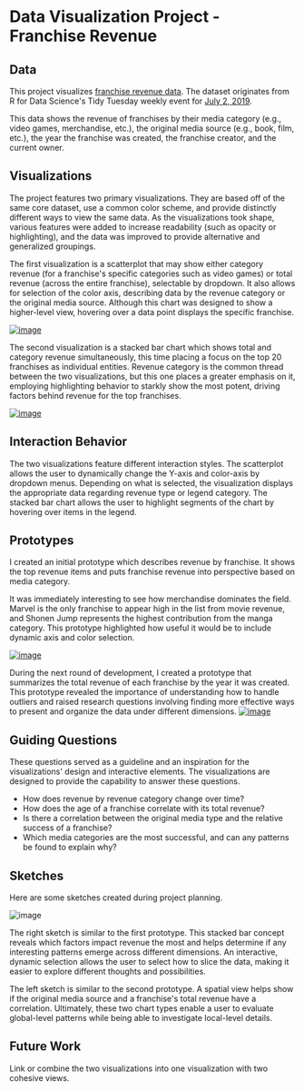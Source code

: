 # Data Visualization Project - Franchise Revenue

## Data
This project visualizes [franchise revenue data](https://gist.github.com/vwm/1598b47bed8c5ecdd18dea2fb52680f4/#file-readme-md).  The dataset originates from R for Data Science's Tidy Tuesday weekly event for [July 2, 2019](https://github.com/rfordatascience/tidytuesday/tree/master/data/2019/2019-07-02).

This data shows the revenue of franchises by their media category (e.g., video games, merchandise, etc.), the original media source (e.g., book, film, etc.), the year the franchise was created, the franchise creator, and the current owner.

## Visualizations
The project features two primary visualizations.  They are based off of the same core dataset, use a common color scheme, and provide distinctly different ways to view the same data.  As the visualizations took shape, various features were added to increase readability (such as opacity or highlighting), and the data was improved to provide alternative and generalized groupings.

The first visualization is a scatterplot that may show either category revenue (for a franchise's specific categories such as video games) or total revenue (across the entire franchise), selectable by dropdown. It also allows for selection of the color axis, describing data by the revenue category or the original media source.  Although this chart was designed to show a higher-level view, hovering over a data point displays the specific franchise.

[![image](https://user-images.githubusercontent.com/2779058/67864803-97621180-fafc-11e9-9ebe-b600b40c8a32.png)](https://beta.vizhub.com/vwm/b10862248c7b49458b927c4fef9010ae)

The second visualization is a stacked bar chart which shows total and category revenue simultaneously, this time placing a focus on the top 20 franchises as individual entities.  Revenue category is the common thread between the two visualizations, but this one places a greater emphasis on it, employing highlighting behavior to starkly show the most potent, driving factors behind revenue for the top franchises.

[![image](https://user-images.githubusercontent.com/2779058/67863120-af846180-faf9-11e9-812c-f1168e5be031.png)](https://beta.vizhub.com/vwm/649f76cf8fdf41f4ae26bea25b2fbac8)

## Interaction Behavior
The two visualizations feature different interaction styles.  The scatterplot allows the user to dynamically change the Y-axis and color-axis by dropdown menus.  Depending on what is selected, the visualization displays the appropriate data regarding revenue type or legend category.  The stacked bar chart allows the user to highlight segments of the chart by hovering over items in the legend.

## Prototypes
I created an initial prototype which describes revenue by franchise.  It shows the top revenue items and puts franchise revenue into perspective based on media category.

It was immediately interesting to see how merchandise dominates the field. Marvel is the only franchise to appear high in the list from movie revenue, and Shonen Jump represents the highest contribution from the manga category.  This prototype highlighted how useful it would be to include dynamic axis and color selection.

[![image](https://user-images.githubusercontent.com/2779058/65630273-18306980-dfa3-11e9-933f-976104996302.png)](https://beta.vizhub.com/vwm/880af0e6afe24609b87ca5a18faa8a9e)

During the next round of development, I created a prototype that summarizes the total revenue of each franchise by the year it was created.  This prototype revealed the importance of understanding how to handle outliers and raised research questions involving finding more effective ways to present and organize the data under different dimensions.
[![image](https://user-images.githubusercontent.com/2779058/65630754-ff748380-dfa3-11e9-87f7-fbff2ea2b53b.png)](https://beta.vizhub.com/vwm/e99d07afaf75445b8edb3788056b8644)

## Guiding Questions
These questions served as a guideline and an inspiration for the visualizations' design and interactive elements.  The visualizations are designed to provide the capability to answer these questions.
* How does revenue by revenue category change over time?
* How does the age of a franchise correlate with its total revenue?
* Is there a correlation between the original media type and the relative success of a franchise?
* Which media categories are the most successful, and can any patterns be found to explain why?

## Sketches
Here are some sketches created during project planning.

![image](https://user-images.githubusercontent.com/2779058/65631329-52026f80-dfa5-11e9-8e27-b4a571972155.png)


The right sketch is similar to the first prototype.  This stacked bar concept reveals which factors impact revenue the most and helps determine if any interesting patterns emerge across different dimensions.  An interactive, dynamic selection allows the user to select how to slice the data, making it easier to explore different thoughts and possibilities.

The left sketch is similar to the second prototype.  A spatial view helps show if the original media source and a franchise's total revenue have a correlation.  Ultimately, these two chart types enable a user to evaluate global-level patterns while being able to investigate local-level details.

## Future Work
Link or combine the two visualizations into one visualization with two cohesive views.
